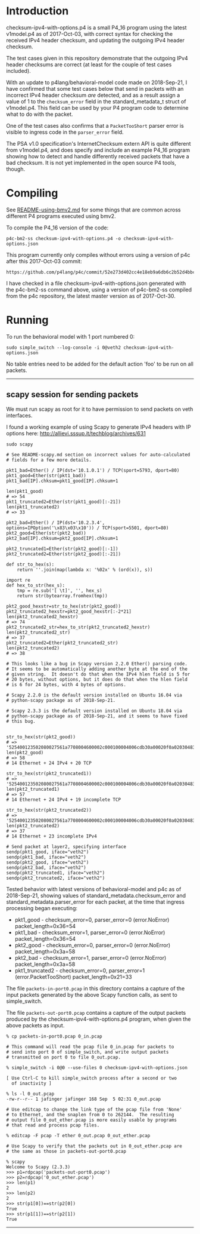 # Introduction

checksum-ipv4-with-options.p4 is a small P4_16 program using the
latest v1model.p4 as of 2017-Oct-03, with correct syntax for checking
the received IPv4 header checksum, and updating the outgoing IPv4
header checksum.

The test cases given in this repository demonstrate that the outgoing
IPv4 header checksums are correct (at least for the couple of test
cases included).

With an update to p4lang/behavioral-model code made on 2018-Sep-21, I
have confirmed that some test cases below that send in packets with an
incorrect IPv4 header checksum _are_ detected, and as a result assign
a value of 1 to the `checksum_error` field in the standard_metadata_t
struct of v1model.p4.  This field can be used by your P4 program code
to determine what to do with the packet.

One of the test cases also confirms that a `PacketTooShort` parser
error is visible to ingress code in the `parser_error` field.

The PSA v1.0 specification's InternetChecksum extern API is quite
different from v1model.p4, and does specify and include an example
P4_16 program showing how to detect and handle differently received
packets that have a bad checksum.  It is not yet implemented in the
open source P4 tools, though.


# Compiling

See [README-using-bmv2.md](../README-using-bmv2.md) for some things
that are common across different P4 programs executed using bmv2.

To compile the P4_16 version of the code:

    p4c-bm2-ss checksum-ipv4-with-options.p4 -o checksum-ipv4-with-options.json

This program currently only compiles without errors using a version of
p4c after this 2017-Oct-03 commit:

    https://github.com/p4lang/p4c/commit/52e273d402cc4e18eb9a6db6c2b52d4bbc89a91b

I have checked in a file checksum-ipv4-with-options.json generated
with the p4c-bm2-ss command above, using a version of p4c-bm2-ss
compiled from the p4c repository, the latest master version as of
2017-Oct-30.

# Running

To run the behavioral model with 1 port numbered 0:

    sudo simple_switch --log-console -i 0@veth2 checksum-ipv4-with-options.json


No table entries need to be added for the default action 'foo' to be
run on all packets.


----------------------------------------------------------------------
scapy session for sending packets
----------------------------------------------------------------------
We must run scapy as root for it to have permission to send packets on
veth interfaces.

I found a working example of using Scapy to generate IPv4 headers with
IP options here: http://allievi.sssup.it/techblog/archives/631

```
sudo scapy

# See README-scapy.md section on incorrect values for auto-calculated
# fields for a few more details.

pkt1_bad=Ether() / IP(dst='10.1.0.1') / TCP(sport=5793, dport=80)
pkt1_good=Ether(str(pkt1_bad))
pkt1_bad[IP].chksum=pkt1_good[IP].chksum+1

len(pkt1_good)
# => 54
pkt1_truncated2=Ether(str(pkt1_good)[:-21])
len(pkt1_truncated2)
# => 33

pkt2_bad=Ether() / IP(dst='10.2.3.4', options=IPOption('\x83\x03\x10')) / TCP(sport=5501, dport=80)
pkt2_good=Ether(str(pkt2_bad))
pkt2_bad[IP].chksum=pkt2_good[IP].chksum+1

pkt2_truncated1=Ether(str(pkt2_good)[:-1])
pkt2_truncated2=Ether(str(pkt2_good)[:-21])

def str_to_hex(s):
    return ''.join(map(lambda x: '%02x' % (ord(x)), s))

import re
def hex_to_str(hex_s):
    tmp = re.sub('[ \t]', '', hex_s)
    return str(bytearray.fromhex(tmp))

pkt2_good_hexstr=str_to_hex(str(pkt2_good))
pkt2_truncated2_hexstr=pkt2_good_hexstr[:-2*21]
len(pkt2_truncated2_hexstr)
# => 74
pkt2_truncated2_str=hex_to_str(pkt2_truncated2_hexstr)
len(pkt2_truncated2_str)
# => 37
pkt2_truncated2=Ether(pkt2_truncated2_str)
len(pkt2_truncated2)
# => 38

# This looks like a bug in Scapy version 2.2.0 Ether() parsing code.
# It seems to be automatically adding another byte at the end of the
# given string.  It doesn't do that when the IPv4 hlen field is 5 for
# 20 bytes, without options, but it does do that when the hlen field
# is 6 for 24 bytes, with 4 bytes of options.

# Scapy 2.2.0 is the default version installed on Ubuntu 16.04 via
# python-scapy package as of 2018-Sep-21.

# Scapy 2.3.3 is the default version installed on Ubuntu 18.04 via
# python-scapy package as of 2018-Sep-21, and it seems to have fixed
# this bug.


str_to_hex(str(pkt2_good))
# => '525400123502080027561a7708004600002c000100004006cdb30a00020f0a02030483031000157d005000000000000000005002200061010000'
len(pkt2_good)
# => 58
# 14 Ethernet + 24 IPv4 + 20 TCP

str_to_hex(str(pkt2_truncated1))
# => '525400123502080027561a7708004600002c000100004006cdb30a00020f0a02030483031000157d0050000000000000000050022000610100'
len(pkt2_truncated1)
# => 57
# 14 Ethernet + 24 IPv4 + 19 incomplete TCP

str_to_hex(str(pkt2_truncated2))
# => '525400123502080027561a7708004600002c000100004006cdb30a00020f0a020304830310'
len(pkt2_truncated2)
# => 37
# 14 Ethernet + 23 incomplete IPv4

# Send packet at layer2, specifying interface
sendp(pkt1_good, iface="veth2")
sendp(pkt1_bad, iface="veth2")
sendp(pkt2_good, iface="veth2")
sendp(pkt2_bad, iface="veth2")
sendp(pkt2_truncated1, iface="veth2")
sendp(pkt2_truncated2, iface="veth2")
```

Tested behavior with latest versions of behavioral-model and p4c as of
2018-Sep-21, showing values of standard_metadata.checksum_error and
standard_metadata.parser_error for each packet, at the time that
ingress processing began executing:

+ pkt1_good - checksum_error=0, parser_error=0 (error.NoError) packet_length=0x36=54
+ pkt1_bad -  checksum_error=1, parser_error=0 (error.NoError) packet_length=0x36=54
+ pkt2_good - checksum_error=0, parser_error=0 (error.NoError) packet_length=0x3a=58
+ pkt2_bad -  checksum_error=1, parser_error=0 (error.NoError) packet_length=0x3a=58
+ pkt1_truncated2 -  checksum_error=0, parser_error=1 (error.PacketTooShort) packet_length=0x21=33

The file `packets-in-port0.pcap` in this directory contains a capture
of the input packets generated by the above Scapy function calls, as
sent to simple_switch.

The file `packets-out-port0.pcap` contains a capture of the output
packets produced by the checksum-ipv4-with-options.p4 program, when
given the above packets as input.

    % cp packets-in-port0.pcap 0_in.pcap

    # This command will read the pcap file 0_in.pcap for packets to
    # send into port 0 of simple_switch, and write output packets
    # transmitted on port 0 to file 0_out.pcap.
    
    % simple_switch -i 0@0 --use-files 0 checksum-ipv4-with-options.json

    [ Use Ctrl-C to kill simple_switch process after a second or two
      of inactivity ]

    % ls -l 0_out.pcap
    -rw-r--r-- 1 jafinger jafinger 168 Sep  5 02:31 0_out.pcap

    # Use editcap to change the link type of the pcap file from 'None'
    # to Ethernet, and the snaplen from 0 to 262144.  The resulting
    # output file 0_out_ether.pcap is more easily usable by programs
    # that read and process pcap files.
    
    % editcap -F pcap -T ether 0_out.pcap 0_out_ether.pcap

    # Use Scapy to verify that the packets out in 0_out_ether.pcap are
    # the same as those in packets-out-port0.pcap
    
    % scapy
    Welcome to Scapy (2.3.3)
    >>> p1=rdpcap('packets-out-port0.pcap')
    >>> p2=rdpcap('0_out_ether.pcap')
    >>> len(p1)
    2
    >>> len(p2)
    2
    >>> str(p1[0])==str(p2[0])
    True
    >>> str(p1[1])==str(p2[1])
    True

----------------------------------------
